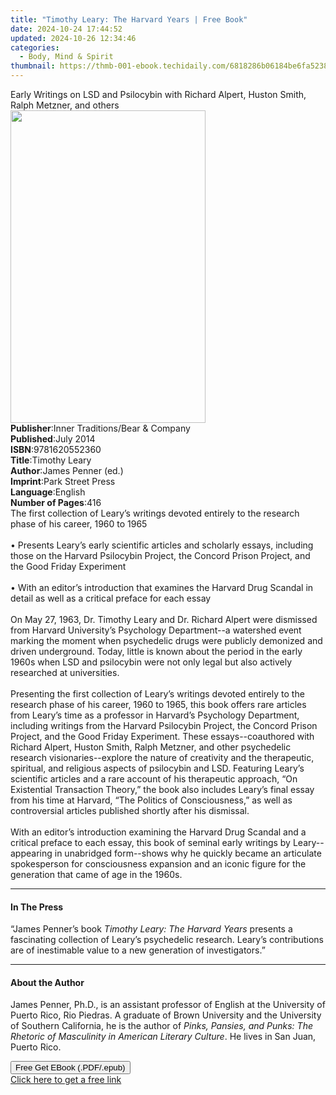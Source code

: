 ```yaml
---
title: "Timothy Leary: The Harvard Years | Free Book"
date: 2024-10-24 17:44:52
updated: 2024-10-26 12:34:46
categories:
  - Body, Mind & Spirit
thumbnail: https://thmb-001-ebook.techidaily.com/6818286b06184be6fa5238998e4ab97afaac9165388b0d2c01f4bab52352dfb7.jpg
---
```

<main id="book-container">
  <div class="flex flex-col">
    <div class="book-brief flex-1 py-6 px-4 sm:p-6 md:py-10 md:px-8">
      <!-- brief-->
      <div class="book-brief-main">
        Early Writings on LSD and Psilocybin with Richard Alpert, Huston Smith,
        Ralph Metzner, and others
      </div>
    </div>
    <div
      class="book-meta-info flex-1 grid gap-4 col-start-1 col-end-3 row-start-1 sm:mb-6 sm:grid-cols-4 lg:gap-6 lg:col-start-2 lg:row-end-6 lg:row-span-6 lg:mb-0"
    >
      <div
        class="book-meta-info-left place-content-center mt-4 p-4 text-sm leading-6 col-start-2 col-span-2 dark:text-slate-400"
      >
        <img
          class="w-full h-500 object-cover rounded-lg sm:h-255 sm:col-span-2 lg:col-span-full"
          src="https://img-001-ebook.techidaily.com/6e12320745d1221acda264147bf6c8e6ace898d5a9dd059cc10da5f41e199702.jpg"
          alt=""
          width="312"
          height="500"
        />
      </div>
      <div
        class="book-meta-info-right mt-2 col-start-1 row-start-2 col-span-3 self-center"
      >
        <!-- meta data  -->
        <div class="flex flex-col px-4 md:px-8">
          <div class="flex-1">
            <strong>Publisher</strong>:<span class="px-2"
              >Inner Traditions/Bear &amp; Company</span
            >
          </div>
          <div class="flex-1">
            <strong>Published</strong>:<span class="px-2">July 2014</span>
          </div>
          <div class="flex-1">
            <strong>ISBN</strong>:<span class="px-2">9781620552360</span>
          </div>
          <div class="flex-1">
            <strong>Title</strong>:<span class="px-2">Timothy Leary</span>
          </div>
          <div class="flex-1">
            <strong>Author</strong>:<span class="px-2">James Penner (ed.)</span>
          </div>
          <div class="flex-1">
            <strong>Imprint</strong>:<span class="px-2">Park Street Press</span>
          </div>
          <div class="flex-1">
            <strong>Language</strong>:<span class="px-2">English</span>
          </div>
          <div class="flex-1">
            <strong>Number of Pages</strong>:<span class="px-2">416</span>
          </div>
        </div>
      </div>
    </div>
    <div class="book-description flex-1 py-6 px-4 sm:p-6 md:py-10 md:px-8">
      <div class="book-description-main">
        <div accordion-content="" id="description">
          The first collection of Leary’s writings devoted entirely to the
          research phase of his career, 1960 to 1965 <br />
          <br />• Presents Leary’s early scientific articles and scholarly
          essays, including those on the Harvard Psilocybin Project, the Concord
          Prison Project, and the Good Friday Experiment <br />
          <br />• With an editor’s introduction that examines the Harvard Drug
          Scandal in detail as well as a critical preface for each essay <br />
          <br />On May 27, 1963, Dr. Timothy Leary and Dr. Richard Alpert were
          dismissed from Harvard University’s Psychology Department--a watershed
          event marking the moment when psychedelic drugs were publicly
          demonized and driven underground. Today, little is known about the
          period in the early 1960s when LSD and psilocybin were not only legal
          but also actively researched at universities. <br />
          <br />Presenting the first collection of Leary’s writings devoted
          entirely to the research phase of his career, 1960 to 1965, this book
          offers rare articles from Leary’s time as a professor in Harvard’s
          Psychology Department, including writings from the Harvard Psilocybin
          Project, the Concord Prison Project, and the Good Friday Experiment.
          These essays--coauthored with Richard Alpert, Huston Smith, Ralph
          Metzner, and other psychedelic research visionaries--explore the
          nature of creativity and the therapeutic, spiritual, and religious
          aspects of psilocybin and LSD. Featuring Leary’s scientific articles
          and a rare account of his therapeutic approach, “On Existential
          Transaction Theory,” the book also includes Leary’s final essay from
          his time at Harvard, “The Politics of Consciousness,” as well as
          controversial articles published shortly after his dismissal. <br />
          <br />With an editor’s introduction examining the Harvard Drug Scandal
          and a critical preface to each essay, this book of seminal early
          writings by Leary--appearing in unabridged form--shows why he quickly
          became an articulate spokesperson for consciousness expansion and an
          iconic figure for the generation that came of age in the 1960s.
        </div>
        <div class="accordion-fader"></div>
      </div>
    </div>
    <div class="book-excerpts flex-1 py-6 px-4 sm:p-6 md:py-10 md:px-8">
      <!-- excerpts-->
      <div class="book-excerpts-main">
        <hr />
        <h4 class="placeholder placeholder-heading">
          <span>In The Press</span>
        </h4>
        <p>
          “James Penner’s book <i>Timothy Leary: The Harvard Years</i> presents
          a fascinating collection of Leary’s psychedelic research. Leary’s
          contributions are of inestimable value to a new generation of
          investigators.”
        </p>
      </div>
    </div>
    <div class="book-about-author flex-1 py-6 px-4 sm:p-6 md:py-10 md:px-8">
      <!-- about author-->
      <div class="book-main-author-main">
        <hr />
        <h4 class="placeholder placeholder-heading">
          <span>About the Author</span>
        </h4>
        <p>
          James Penner, Ph.D., is an assistant professor of English at the
          University of Puerto Rico, Rio Piedras. A graduate of Brown University
          and the University of Southern California, he is the author of
          <i
            >Pinks, Pansies, and Punks: The Rhetoric of Masculinity in American
            Literary Culture</i
          >. He lives in San Juan, Puerto Rico.
        </p>
      </div>
    </div>
    <div class="book-free-get flex-1 py-6 px-4 sm:p-6 md:py-10 md:px-8">
      <button
        id="btn-free-get"
        class="bg-blue-500 hover:bg-blue-700 text-white font-bold py-2 px-4 rounded"
      >
        Free Get EBook (.PDF/.epub)
      </button>
      <div id="countdown-display" class="px-2 text-lg mt-2"></div>
      <a
        id="free-link"
        class="hidden bg-blue-500 hover:bg-blue-700 text-white font-bold py-2 px-4 rounded"
        href="https://www.ebooks.com/en-us/book/95782999/timothy-leary-the-harvard-years/james-penner/"
        target="_blank"
        >Click here to get a free link</a
      >
    </div>
    <script>
      let countdownTime = 0;
      let countdownInterval = null;
      document
        .getElementById('btn-free-get')
        .addEventListener('click', startCountdown);
      function startCountdown() {
        countdownTime = new Date().getTime() + 60000 * 3;
        countdownInterval = setInterval(updateCountdown, 1000);
        document.getElementById('btn-free-get').disabled = true;
        document
          .getElementById('btn-free-get')
          .classList.add('bg-gray-500', 'cursor-not-allowed');
      }
      function updateCountdown() {
        let currentTime = new Date().getTime();
        let timeLeft = countdownTime - currentTime;
        let secondsLeft = Math.floor(timeLeft / 1000);
        document.getElementById('countdown-display').innerHTML =
          `Remaining time: ${secondsLeft} seconds.`;
        if (secondsLeft <= 0) {
          clearInterval(countdownInterval);
          document.getElementById('btn-free-get').classList.add('hidden');
          document.getElementById('free-link').classList.remove('hidden');
          document.getElementById('countdown-display').innerHTML = '';
        }
      }
    </script>
  </div>
</main>
